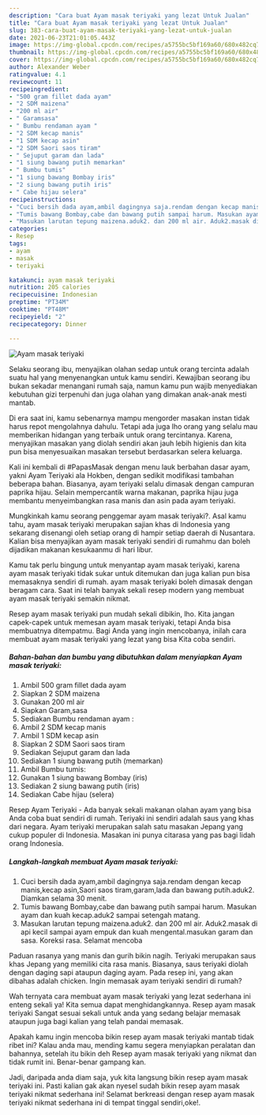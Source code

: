 ```yaml
---
description: "Cara buat Ayam masak teriyaki yang lezat Untuk Jualan"
title: "Cara buat Ayam masak teriyaki yang lezat Untuk Jualan"
slug: 383-cara-buat-ayam-masak-teriyaki-yang-lezat-untuk-jualan
date: 2021-06-23T21:01:05.443Z
image: https://img-global.cpcdn.com/recipes/a5755bc5bf169a60/680x482cq70/ayam-masak-teriyaki-foto-resep-utama.jpg
thumbnail: https://img-global.cpcdn.com/recipes/a5755bc5bf169a60/680x482cq70/ayam-masak-teriyaki-foto-resep-utama.jpg
cover: https://img-global.cpcdn.com/recipes/a5755bc5bf169a60/680x482cq70/ayam-masak-teriyaki-foto-resep-utama.jpg
author: Alexander Weber
ratingvalue: 4.1
reviewcount: 11
recipeingredient:
- "500 gram fillet dada ayam"
- "2 SDM maizena"
- "200 ml air"
- " Garamsasa"
- " Bumbu rendaman ayam "
- "2 SDM kecap manis"
- "1 SDM kecap asin"
- "2 SDM Saori saos tiram"
- " Sejuput garam dan lada"
- "1 siung bawang putih memarkan"
- " Bumbu tumis"
- "1 siung bawang Bombay iris"
- "2 siung bawang putih iris"
- " Cabe hijau selera"
recipeinstructions:
- "Cuci bersih dada ayam,ambil dagingnya saja.rendam dengan kecap manis,kecap asin,Saori saos tiram,garam,lada dan bawang putih.aduk2. Diamkan selama 30 menit."
- "Tumis bawang Bombay,cabe dan bawang putih sampai harum. Masukan ayam dan kuah kecap.aduk2 sampai setengah matang."
- "Masukan larutan tepung maizena.aduk2. dan 200 ml air. Aduk2.masak di api kecil sampai ayam empuk dan kuah mengental.masukan garam dan sasa. Koreksi rasa. Selamat mencoba"
categories:
- Resep
tags:
- ayam
- masak
- teriyaki

katakunci: ayam masak teriyaki 
nutrition: 205 calories
recipecuisine: Indonesian
preptime: "PT34M"
cooktime: "PT48M"
recipeyield: "2"
recipecategory: Dinner

---
```



![Ayam masak teriyaki](https://img-global.cpcdn.com/recipes/a5755bc5bf169a60/680x482cq70/ayam-masak-teriyaki-foto-resep-utama.jpg)

Selaku seorang ibu, menyajikan olahan sedap untuk orang tercinta adalah suatu hal yang menyenangkan untuk kamu sendiri. Kewajiban seorang ibu bukan sekadar menangani rumah saja, namun kamu pun wajib menyediakan kebutuhan gizi terpenuhi dan juga olahan yang dimakan anak-anak mesti mantab.

Di era  saat ini, kamu sebenarnya mampu mengorder masakan instan tidak harus repot mengolahnya dahulu. Tetapi ada juga lho orang yang selalu mau memberikan hidangan yang terbaik untuk orang tercintanya. Karena, menyajikan masakan yang diolah sendiri akan jauh lebih higienis dan kita pun bisa menyesuaikan masakan tersebut berdasarkan selera keluarga. 

Kali ini kembali di #PapasMasak dengan menu lauk berbahan dasar ayam, yakni Ayam Teriyaki ala Hokben, dengan sedikit modifikasi tambahan beberapa bahan. Biasanya, ayam teriyaki selalu dimasak dengan campuran paprika hijau. Selain mempercantik warna makanan, paprika hijau juga membantu menyeimbangkan rasa manis dan asin pada ayam teriyaki.

Mungkinkah kamu seorang penggemar ayam masak teriyaki?. Asal kamu tahu, ayam masak teriyaki merupakan sajian khas di Indonesia yang sekarang disenangi oleh setiap orang di hampir setiap daerah di Nusantara. Kalian bisa menyajikan ayam masak teriyaki sendiri di rumahmu dan boleh dijadikan makanan kesukaanmu di hari libur.

Kamu tak perlu bingung untuk menyantap ayam masak teriyaki, karena ayam masak teriyaki tidak sukar untuk ditemukan dan juga kalian pun bisa memasaknya sendiri di rumah. ayam masak teriyaki boleh dimasak dengan beragam cara. Saat ini telah banyak sekali resep modern yang membuat ayam masak teriyaki semakin nikmat.

Resep ayam masak teriyaki pun mudah sekali dibikin, lho. Kita jangan capek-capek untuk memesan ayam masak teriyaki, tetapi Anda bisa membuatnya ditempatmu. Bagi Anda yang ingin mencobanya, inilah cara membuat ayam masak teriyaki yang lezat yang bisa Kita coba sendiri.

<!--inarticleads1-->

##### Bahan-bahan dan bumbu yang dibutuhkan dalam menyiapkan Ayam masak teriyaki:

1. Ambil 500 gram fillet dada ayam
1. Siapkan 2 SDM maizena
1. Gunakan 200 ml air
1. Siapkan  Garam,sasa
1. Sediakan  Bumbu rendaman ayam :
1. Ambil 2 SDM kecap manis
1. Ambil 1 SDM kecap asin
1. Siapkan 2 SDM Saori saos tiram
1. Sediakan  Sejuput garam dan lada
1. Sediakan 1 siung bawang putih (memarkan)
1. Ambil  Bumbu tumis:
1. Gunakan 1 siung bawang Bombay (iris)
1. Sediakan 2 siung bawang putih (iris)
1. Sediakan  Cabe hijau (selera)


Resep Ayam Teriyaki - Ada banyak sekali makanan olahan ayam yang bisa Anda coba buat sendiri di rumah. Teriyaki ini sendiri adalah saus yang khas dari negara. Ayam teriyaki merupakan salah satu masakan Jepang yang cukup populer di Indonesia. Masakan ini punya citarasa yang pas bagi lidah orang Indonesia. 

<!--inarticleads2-->

##### Langkah-langkah membuat Ayam masak teriyaki:

1. Cuci bersih dada ayam,ambil dagingnya saja.rendam dengan kecap manis,kecap asin,Saori saos tiram,garam,lada dan bawang putih.aduk2. Diamkan selama 30 menit.
1. Tumis bawang Bombay,cabe dan bawang putih sampai harum. Masukan ayam dan kuah kecap.aduk2 sampai setengah matang.
1. Masukan larutan tepung maizena.aduk2. dan 200 ml air. Aduk2.masak di api kecil sampai ayam empuk dan kuah mengental.masukan garam dan sasa. Koreksi rasa. Selamat mencoba


Paduan rasanya yang manis dan gurih bikin nagih. Teriyaki merupakan saus khas Jepang yang memiliki cita rasa manis. Biasanya, saus teriyaki diolah dengan daging sapi ataupun daging ayam. Pada resep ini, yang akan dibahas adalah chicken. Ingin memasak ayam teriyaki sendiri di rumah? 

Wah ternyata cara membuat ayam masak teriyaki yang lezat sederhana ini enteng sekali ya! Kita semua dapat menghidangkannya. Resep ayam masak teriyaki Sangat sesuai sekali untuk anda yang sedang belajar memasak ataupun juga bagi kalian yang telah pandai memasak.

Apakah kamu ingin mencoba bikin resep ayam masak teriyaki mantab tidak ribet ini? Kalau anda mau, mending kamu segera menyiapkan peralatan dan bahannya, setelah itu bikin deh Resep ayam masak teriyaki yang nikmat dan tidak rumit ini. Benar-benar gampang kan. 

Jadi, daripada anda diam saja, yuk kita langsung bikin resep ayam masak teriyaki ini. Pasti kalian gak akan nyesel sudah bikin resep ayam masak teriyaki nikmat sederhana ini! Selamat berkreasi dengan resep ayam masak teriyaki nikmat sederhana ini di tempat tinggal sendiri,oke!.


